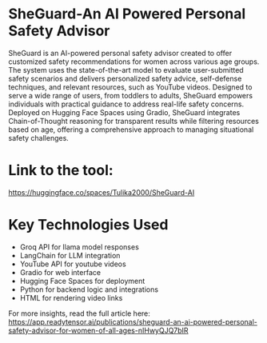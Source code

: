 # SheGuard-An AI Powered Personal Safety Advisor
SheGuard is an AI-powered personal safety advisor created to offer customized safety recommendations for women across various age groups. The system uses the state-of-the-art model to evaluate user-submitted safety scenarios and delivers personalized safety advice, self-defense techniques, and relevant resources, such as YouTube videos. Designed to serve a wide range of users, from toddlers to adults, SheGuard empowers individuals with practical guidance to address real-life safety concerns. Deployed on Hugging Face Spaces using Gradio, SheGuard integrates Chain-of-Thought reasoning for transparent results while filtering resources based on age, offering a comprehensive approach to managing situational safety challenges.

# Link to the tool: 
https://huggingface.co/spaces/Tulika2000/SheGuard-AI

# Key Technologies Used
- Groq API for llama model responses
- LangChain for LLM integration
- YouTube API for youtube videos
- Gradio for web interface
- Hugging Face Spaces for deployment
- Python for backend logic and integrations
- HTML for rendering video links

For more insights, read the full article here: 
https://app.readytensor.ai/publications/sheguard-an-ai-powered-personal-safety-advisor-for-women-of-all-ages-nIHwyQJQ7bIR
